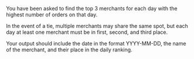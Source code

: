 You have been asked to find the top 3 merchants for each day with the highest number of orders on that day.

In the event of a tie, multiple merchants may share the same spot, but each day at least one merchant must be in first, second, and third place.

Your output should include the date in the format YYYY-MM-DD, the name of the merchant, and their place in the daily ranking.